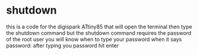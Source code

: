 # shutdown
this is a code for the digispark ATtiny85 that will open the terminal then type the shutdown command but the shutdown command requires the password of the root user you will know when to type your password when it says password: after typing you password hit enter 
